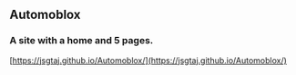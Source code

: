 ## Automoblox

### A site with a home and 5 pages.

[https://jsgtaj.github.io/Automoblox/](https://jsgtaj.github.io/Automoblox/)
